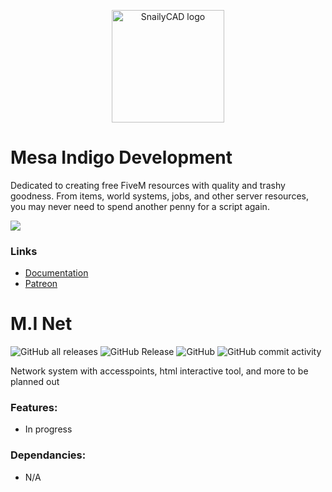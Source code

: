 <p align="center"> <a> <img width="180" src="https://github.com/user-attachments/assets/7e3c0553-d047-4547-9829-cad2230886fa" alt="SnailyCAD logo"> </a> </p>

# Mesa Indigo Development
Dedicated to creating free FiveM resources with quality and trashy goodness. From items, world systems, jobs, and other server resources, you may never need to spend another penny for a script again.

<a href="https://discord.gg/EtgZsVBtYB">
  <img src="https://invite.casperiv.dev?inviteCode=EtgZsVBtYB&locale=en" />
</a>

### Links
- [Documentation](https://mesa-indigo.gitbook.io/midevelopment/standalone-resources/m.i.-items)
- [Patreon](https://www.patreon.com/Agimir)


# M.I Net
![GitHub all releases](https://img.shields.io/github/downloads/Mesa-Indigo/mi_net/total)
![GitHub Release](https://img.shields.io/github/v/release/Mesa-Indigo/mi_net?color=%238000FF)
![GitHub](https://img.shields.io/github/license/Mesa-Indigo/mi_net)
![GitHub commit activity](https://img.shields.io/github/commit-activity/t/Mesa-Indigo/mi_net?color=%23FF9A00)

Network system with accesspoints, html interactive tool, and more to be planned out

### Features:
- In progress

### Dependancies:
- N/A
